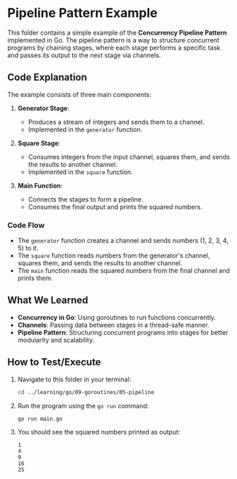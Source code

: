 # Pipeline Pattern Example

This folder contains a simple example of the **Concurrency Pipeline Pattern** implemented in Go. The pipeline pattern is a way to structure concurrent programs by chaining stages, where each stage performs a specific task and passes its output to the next stage via channels.

## Code Explanation

The example consists of three main components:

1. **Generator Stage**:
   - Produces a stream of integers and sends them to a channel.
   - Implemented in the `generator` function.

2. **Square Stage**:
   - Consumes integers from the input channel, squares them, and sends the results to another channel.
   - Implemented in the `square` function.

3. **Main Function**:
   - Connects the stages to form a pipeline.
   - Consumes the final output and prints the squared numbers.

### Code Flow
- The `generator` function creates a channel and sends numbers (1, 2, 3, 4, 5) to it.
- The `square` function reads numbers from the generator's channel, squares them, and sends the results to another channel.
- The `main` function reads the squared numbers from the final channel and prints them.

## What We Learned

- **Concurrency in Go**: Using goroutines to run functions concurrently.
- **Channels**: Passing data between stages in a thread-safe manner.
- **Pipeline Pattern**: Structuring concurrent programs into stages for better modularity and scalability.

## How to Test/Execute

1. Navigate to this folder in your terminal:
   ```bash
   cd ../learning/go/09-goroutines/05-pipeline
   ```

2. Run the program using the `go run` command:
   ```bash
   go run main.go
   ```

3. You should see the squared numbers printed as output:
   ```
   1
   4
   9
   16
   25
   ```